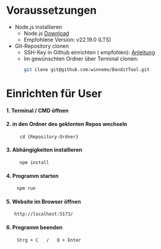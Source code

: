 # Voraussetzungen

- Node.js installieren
    - Node.js [Download](https://nodejs.org/en/download)
    - Empfohlene Version: v22.19.0 (LTS)
- Git-Repository clonen
    - SSH-Key in Github einrichten (
      empfohlen): [Anleitung](https://docs.github.com/en/authentication/connecting-to-github-with-ssh/generating-a-new-ssh-key-and-adding-it-to-the-ssh-agent)
    - Im gewünschten Ordner über Terminal clonen:
      ```bash
      git clone git@github.com:winnemo/BanditTool.git
      ```

# Einrichten für User

#### 1. Terminal / CMD öffnen

#### 2. in den Ordner des geklonten Repos wechseln

         cd {Repository-Ordner}

#### 3. Abhängigkeiten installieren

         npm install

#### 4. Programm starten

        npm run

#### 5. Website im Browser öffnen

       http://localhost:5173/

#### 6. Programm beenden

        Strg + C   /   Q + Enter
